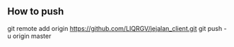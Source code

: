 ## How to push
git remote add origin https://github.com/LIQRGV/jejalan_client.git
git push -u origin master